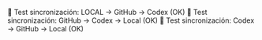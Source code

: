 🔁 Test sincronización: LOCAL → GitHub → Codex (OK)
🔁 Test sincronización: GitHub → Codex → Local (OK)
🔁 Test sincronización: Codex → GitHub → Local (OK)
